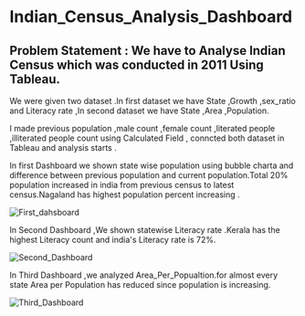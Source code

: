 # Indian_Census_Analysis_Dashboard

## Problem Statement : We have to Analyse Indian Census which was conducted in 2011 Using Tableau.

We were given two dataset .In first dataset we have State ,Growth ,sex_ratio and Literacy rate ,In second dataset we have State ,Area ,Population.

I made previous population ,male count ,female count ,literated people ,illiterated people count using Calculated Field , conncted both dataset in Tableau and analysis starts .
 
In first Dashboard we shown state wise population using bubble charta and difference between previous population and current population.Total 20% population increased in india from previous census to latest census.Nagaland  has highest population percent increasing .

![First_dahsboard](https://user-images.githubusercontent.com/84310007/204076063-cebd095a-5c8a-422f-9675-6b04a157713d.png)

In Second Dashboard ,We shown statewise Literacy rate .Kerala has the highest Literacy count and india's Literacy rate is 72%.

![Second_Dashboard](https://user-images.githubusercontent.com/84310007/204076108-cf738af8-c9aa-4c3d-a7ad-ce93a94ab67e.png)

In Third Dashboard ,we analyzed Area_Per_Popualtion.for almost every state Area per Population has reduced since population is increasing.

![Third_Dashboard](https://user-images.githubusercontent.com/84310007/204076138-8e790df9-1b3c-4196-ac01-ac2335d326a3.png)


